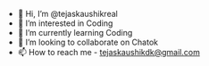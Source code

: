 - 👋 Hi, I’m @tejaskaushikreal
- 👀 I’m interested in Coding
- 🌱 I’m currently learning Coding
- 💞️ I’m looking to collaborate on Chatok
- 📫 How to reach me - tejaskaushikdk@gmail.com

<!---
tejaskaushikreal/tejaskaushikreal is a ✨ special ✨ repository because its `README.md` (this file) appears on your GitHub profile.
You can click the Preview link to take a look at your changes.
--->
